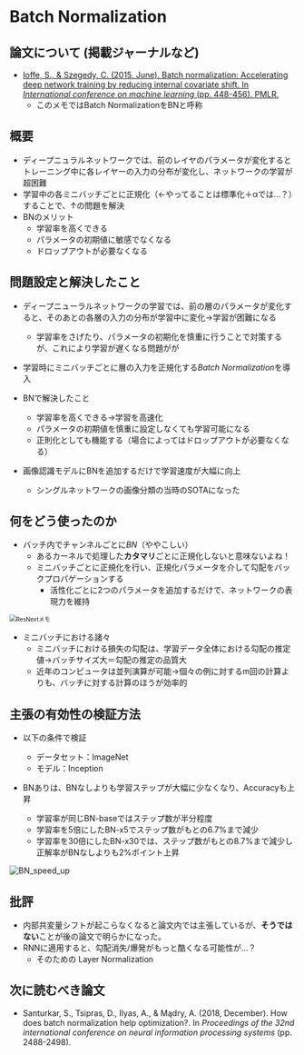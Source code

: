 # Batch Normalization

## 論文について (掲載ジャーナルなど)
- [Ioffe, S., & Szegedy, C. (2015, June). Batch normalization:  Accelerating deep network training by reducing internal covariate shift. In *International conference on machine learning* (pp. 448-456). PMLR.](https://arxiv.org/abs/1502.03167)
  - このメモではBatch NormalizationをBNと呼称


## 概要
- ディープニュラルネットワークでは、前のレイヤのパラメータが変化するとトレーニング中に各レイヤーの入力の分布が変化し、ネットワークの学習が超困難
- 学習中の各ミニバッチごとに正規化（←やってることは標準化＋αでは…？）することで、↑の問題を解決
- BNのメリット
  - 学習率を高くできる
  - パラメータの初期値に敏感でなくなる
  - ドロップアウトが必要なくなる

## 問題設定と解決したこと
- ディープニューラルネットワークの学習では、前の層のパラメータが変化すると、そのあとの各層の入力の分布が学習中に変化→学習が困難になる
  - 学習率をさげたり、パラメータの初期化を慎重に行うことで対策するが、これにより学習が遅くなる問題がが

- 学習時にミニバッチごとに層の入力を正規化する*Batch Normalization*を導入
- BNで解決したこと
  - 学習率を高くできる→学習を高速化
  - パラメータの初期値を慎重に設定しなくても学習可能になる
  - 正則化としても機能する（場合によってはドロップアウトが必要なくなる）
- 画像認識モデルにBNを追加するだけで学習速度が大幅に向上
  - シングルネットワークの画像分類の当時のSOTAになった


## 何をどう使ったのか
- バッチ内でチャンネルごとに*BN*（ややこしい）
  - あるカーネルで処理した**カタマリ**ごとに正規化しないと意味ないよね！
  - ミニバッチごとに正規化を行い、正規化パラメータを介して勾配をバックプロパゲーションする
    - 活性化ごとに2つのパラメータを追加するだけで、ネットワークの表現力を維持

<img src="/home/taru/src/work_notes/paper_summary/picture/Batch Normalization.png" alt="ResNextメモ" style="zoom:72%;" />

- ミニバッチにおける諸々
  - ミニバッチにおける損失の勾配は、学習データ全体における勾配の推定値→バッチサイズ大＝勾配の推定の品質大
  - 近年のコンピュータは並列演算が可能→個々の例に対するm回の計算よりも、バッチに対する計算のほうが効率的

## 主張の有効性の検証方法
- 以下の条件で検証

  - データセット：ImageNet
  - モデル：Inception

- BNありは、BNなしよりも学習ステップが大幅に少なくなり、Accuracyも上昇

  - 学習率が同じBN-baseではステップ数が半分程度
  - 学習率を5倍にしたBN-x5でステップ数がもとの6.7%まで減少
  - 学習率を30倍にしたBN-x30では、ステップ数がもとの8.7%まで減少し正解率がBNなしよりも2%ポイント上昇


![BN_speed_up](/home/taru/src/work_notes/paper_summary/picture/BN_speed_up.png)



## 批評
- 内部共変量シフトが起こらなくなると論文内では主張しているが、**そうではない**ことが後の論文で明らかになった。
- RNNに適用すると、勾配消失/爆発がもっと酷くなる可能性が…？
  - そのための Layer Normalization


## 次に読むべき論文
- Santurkar, S., Tsipras, D., Ilyas, A., & Mądry, A. (2018, December). How does batch normalization help optimization?. In *Proceedings of the 32nd international conference on neural information processing systems* (pp. 2488-2498).
